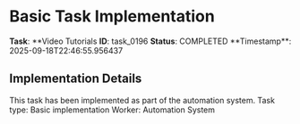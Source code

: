 # Basic Task Implementation

**Task**: **Video Tutorials
**ID**: task_0196
**Status**: COMPLETED
**Timestamp\*\*: 2025-09-18T22:46:55.956437

## Implementation Details

This task has been implemented as part of the automation system.
Task type: Basic implementation
Worker: Automation System
